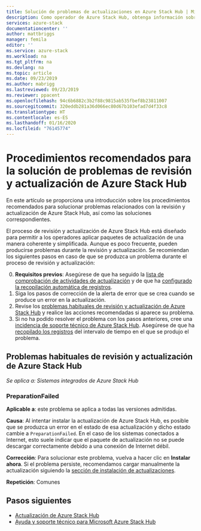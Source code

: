 ```yaml
---
title: Solución de problemas de actualizaciones en Azure Stack Hub | Microsoft Docs
description: Como operador de Azure Stack Hub, obtenga información sobre cómo resolver problemas con la actualización para que Azure Stack Hub pueda volver a trabajar lo más rápido posible.
services: azure-stack
documentationcenter: ''
author: mattbriggs
manager: femila
editor: ''
ms.service: azure-stack
ms.workload: na
ms.tgt_pltfrm: na
ms.devlang: na
ms.topic: article
ms.date: 09/23/2019
ms.author: mabrigg
ms.lastreviewed: 09/23/2019
ms.reviewer: ppacent
ms.openlocfilehash: 94c6b6882c3b2f88c9815ab535fbef8b23811007
ms.sourcegitcommit: 320eddb281a36d066ec80d67b103efad7d4f33c8
ms.translationtype: HT
ms.contentlocale: es-ES
ms.lasthandoff: 01/16/2020
ms.locfileid: "76145774"
---
```

# <a name="best-practices-for-troubleshooting-azure-stack-hub-patch-and-update-issues"></a>Procedimientos recomendados para la solución de problemas de revisión y actualización de Azure Stack Hub

En este artículo se proporciona una introducción sobre los procedimientos recomendados para solucionar problemas relacionados con la revisión y actualización de Azure Stack Hub, así como las soluciones correspondientes.


El proceso de revisión y actualización de Azure Stack Hub está diseñado para permitir a los operadores aplicar paquetes de actualización de una manera coherente y simplificada. Aunque es poco frecuente, pueden producirse problemas durante la revisión y actualización. Se recomiendan los siguientes pasos en caso de que se produzca un problema durante el proceso de revisión y actualización:

0. **Requisitos previos**: Asegúrese de que ha seguido la [lista de comprobación de actividades de actualización](release-notes-checklist.md) y de que ha [configurado la recopilación automática de registros](azure-stack-configure-automatic-diagnostic-log-collection.md).
1. Siga los pasos de corrección de la alerta de error que se crea cuando se produce un error en la actualización.
2. Revise los [problemas habituales de revisión y actualización de Azure Stack Hub](https://docs.microsoft.com/azure-stack/operator/azure-stack-updates-troubleshoot#Common-azure-stack-hub-patch-and-update-issues) y realice las acciones recomendadas si aparece su problema.
3. Si no ha podido resolver el problema con los pasos anteriores, cree una [incidencia de soporte técnico de Azure Stack Hub](azure-stack-help-and-support-overview.md). Asegúrese de que ha [recopilado los registros](https://docs.microsoft.com/azure-stack/operator/azure-stack-configure-on-demand-diagnostic-log-collection) del intervalo de tiempo en el que se produjo el problema.

## <a name="common-azure-stack-hub-patch-and-update-issues"></a>Problemas habituales de revisión y actualización de Azure Stack Hub

*Se aplica a: Sistemas integrados de Azure Stack Hub*

### <a name="preparationfailed"></a>PreparationFailed

**Aplicable a**: este problema se aplica a todas las versiones admitidas.

**Causa**: Al intentar instalar la actualización de Azure Stack Hub, es posible que se produzca un error en el estado de esa actualización y dicho estado cambie a `PreparationFailed`. En el caso de los sistemas conectados a Internet, esto suele indicar que el paquete de actualización no se puede descargar correctamente debido a una conexión de Internet débil. 

**Corrección**: Para solucionar este problema, vuelva a hacer clic en **Instalar ahora**. Si el problema persiste, recomendamos cargar manualmente la actualización siguiendo la [sección de instalación de actualizaciones](azure-stack-apply-updates.md?#install-updates-and-monitor-progress).

**Repetición**: Comunes

## <a name="next-steps"></a>Pasos siguientes

- [Actualización de Azure Stack Hub](azure-stack-updates.md)  
- [Ayuda y soporte técnico para Microsoft Azure Stack Hub](azure-stack-help-and-support-overview.md)
